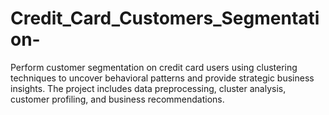 # Credit_Card_Customers_Segmentation-
Perform customer segmentation on credit card users using clustering techniques to uncover behavioral patterns and provide strategic business insights. The project includes data preprocessing, cluster analysis, customer profiling, and business recommendations.
